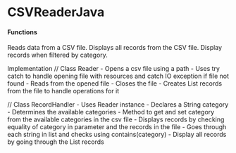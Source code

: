 # CSVReaderJava

#### Functions
Reads data from a CSV file.
Displays all records from the CSV file.
Display records when filtered by category.


Implementation
// Class Reader
	- Opens a csv file using a path
	- Uses try catch to handle opening file with resources and catch IO exception if file not found
	- Reads from the opened file
	- Closes the file
	- Creates List<String> records from the file to handle operations for it
	
// Class RecordHandler
	- Uses Reader instance
	- Declares a String category
	- Determines the available categories
	- Method to get and set category from the available categories in the csv file
	- Displays records by checking equality of category in parameter and the records in the file
		- Goes through each string in list and checks using contains(category)
	- Display all records by going through the List<String> records
	

	